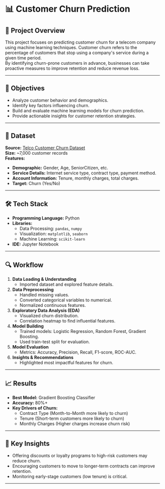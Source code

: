 # 📊 Customer Churn Prediction

## 📌 Project Overview
This project focuses on predicting customer churn for a telecom company using machine learning techniques. Customer churn refers to the percentage of customers that stop using a company's service during a given time period.  
By identifying churn-prone customers in advance, businesses can take proactive measures to improve retention and reduce revenue loss.

---

## 🎯 Objectives
- Analyze customer behavior and demographics.
- Identify key factors influencing churn.
- Build and evaluate machine learning models for churn prediction.
- Provide actionable insights for customer retention strategies.

---

## 📂 Dataset
**Source:** [Telco Customer Churn Dataset](https://www.kaggle.com/blastchar/telco-customer-churn)  
**Size:** ~7,000 customer records  
**Features:**
- **Demographic:** Gender, Age, SeniorCitizen, etc.
- **Service Details:** Internet service type, contract type, payment method.
- **Account Information:** Tenure, monthly charges, total charges.
- **Target:** Churn (Yes/No)

---

## 🛠️ Tech Stack
- **Programming Language:** Python
- **Libraries:**
  - Data Processing: `pandas`, `numpy`
  - Visualization: `matplotlib`, `seaborn`
  - Machine Learning: `scikit-learn`
- **IDE:** Jupyter Notebook

---

## 🔍 Workflow
1. **Data Loading & Understanding**
   - Imported dataset and explored feature details.
2. **Data Preprocessing**
   - Handled missing values.
   - Converted categorical variables to numerical.
   - Normalized continuous features.
3. **Exploratory Data Analysis (EDA)**
   - Visualized churn distribution.
   - Correlation heatmap to find influential features.
4. **Model Building**
   - Trained models: Logistic Regression, Random Forest, Gradient Boosting.
   - Used train-test split for evaluation.
5. **Model Evaluation**
   - Metrics: Accuracy, Precision, Recall, F1-score, ROC-AUC.
6. **Insights & Recommendations**
   - Highlighted most impactful features for churn.

---

## 📈 Results
- **Best Model:** Gradient Boosting Classifier
- **Accuracy:** 80%+
- **Key Drivers of Churn:**
  - Contract Type (Month-to-Month more likely to churn)
  - Tenure (Short-term customers more likely to churn)
  - Monthly Charges (Higher charges increase churn risk)

---

## 📌 Key Insights
- Offering discounts or loyalty programs to high-risk customers may reduce churn.
- Encouraging customers to move to longer-term contracts can improve retention.
- Monitoring early-stage customers (low tenure) is critical.

---

